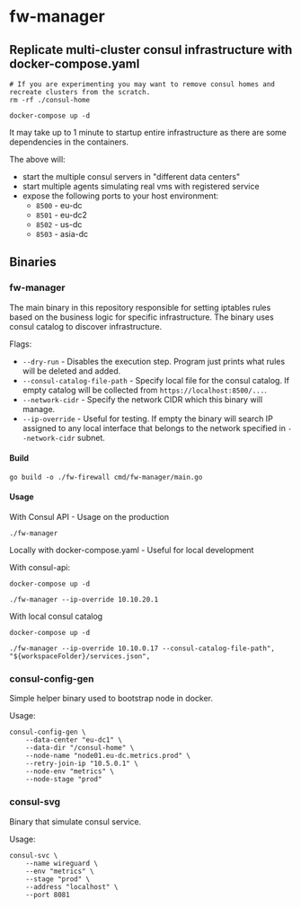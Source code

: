 # fw-manager

## Replicate multi-cluster consul infrastructure with docker-compose.yaml

```shell
# If you are experimenting you may want to remove consul homes and recreate clusters from the scratch.
rm -rf ./consul-home

docker-compose up -d
```

It may take up to 1 minute to startup entire infrastructure as there are some dependencies in the containers.

The above will:

- start the multiple consul servers in "different data centers"
- start multiple agents simulating real vms with registered service
- expose the following ports to your host environment:
    - `8500` - eu-dc
    - `8501` - eu-dc2
    - `8502` - us-dc
    - `8503` - asia-dc



## Binaries

### fw-manager

The main binary in this repository responsible for setting iptables rules based on the business logic for specific infrastructure. The binary uses consul catalog to discover infrastructure.

Flags:

- `--dry-run` - Disables the execution step. Program just prints what rules will be deleted and added.
- `--consul-catalog-file-path` - Specify local file for the consul catalog. If empty catalog will be collected from `https://localhost:8500/...`.
- `--network-cidr` - Specify the network CIDR which this binary will manage.
- `--ip-override` - Useful for testing. If empty the binary will search IP assigned to any local interface that belongs to the network specified in `--network-cidr` subnet.

#### Build

```shell
go build -o ./fw-firewall cmd/fw-manager/main.go
```

#### Usage

With Consul API - Usage on the production

```shell
./fw-manager
```

Locally with docker-compose.yaml - Useful for local development

With consul-api:

```shell
docker-compose up -d

./fw-manager --ip-override 10.10.20.1
```

With local consul catalog
```shell
docker-compose up -d

./fw-manager --ip-override 10.10.0.17 --consul-catalog-file-path", "${workspaceFolder}/services.json",
```

### consul-config-gen

Simple helper binary used to bootstrap node in docker.

Usage:

```shell
consul-config-gen \
    --data-center "eu-dc1" \
    --data-dir "/consul-home" \
    --node-name "node01.eu-dc.metrics.prod" \
    --retry-join-ip "10.5.0.1" \
    --node-env "metrics" \
    --node-stage "prod"
```

### consul-svg

Binary that simulate consul service.

Usage:

```shell
consul-svc \
    --name wireguard \
    --env "metrics" \
    --stage "prod" \
    --address "localhost" \
    --port 8081
```